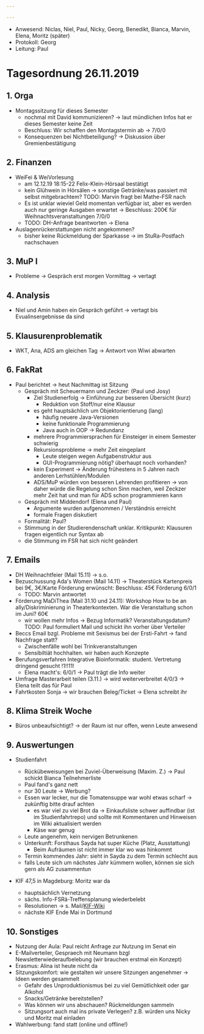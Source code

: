 ```yaml
---

---
```


- Anwesend: Niclas, Niel, Paul, Nicky, Georg, Benedikt, Bianca, Marvin, Elena, Moritz (später)  
- Protokoll: Georg  
- Leitung: Paul  

# Tagesordnung 26.11.2019


## 1. Orga
* Montagssitzung für dieses Semester
	* nochmal mit David kommunizieren? → laut mündlichen Infos hat er dieses Semester keine Zeit
	* Beschluss: Wir schaffen den Montagstermin ab → 7/0/0
	* Konsequenzen bei Nichtbeteiligung?
		→ Diskussion über Gremienbestätigung

## 2. Finanzen
* WeiFei & WeiVorlesung
	* am 12.12.19 18:15-22 Felix-Klein-Hörsaal bestätigt
	* kein Glühwein in Hörsälen → sonstige Getränke/was passiert mit selbst mitgebrachtem?
		TODO: Marvin fragt bei Mathe-FSR nach
	* Es ist unklar wieviel Geld momentan verfügbar ist, aber es werden auch nur geringe
	Ausgaben erwartet → Beschluss: 200€ für Weihnachtsveranstaltungen 7/0/0
	* TODO: DH-Anfrage beantworten → Elena
* Auslagenrückerstattungen nicht angekommen?
	* bisher keine Rückmeldung der Sparkasse → im StuRa-Postfach nachschauen

## 3. MuP I 
* Probleme → Gespräch erst morgen Vormittag → vertagt

## 4. Analysis
* Niel und Amin haben ein Gespräch geführt → vertagt bis Evualinsergebnisse da sind

## 5. Klausurenproblematik
* WKT, Ana, ADS am gleichen Tag → Antwort von Wiwi abwarten


## 6. FakRat
* Paul berichtet → heut Nachmittag ist Sitzung
	* Gespräch mit Scheuermann und Zeckzer: (Paul und Josy)
		* Ziel Studienerfolg → Einführung zur besseren Übersicht (kurz)
			* Reduktion von Stoff/nur eine Klausur
		* es geht hauptsächlich um Objektorientierung (lang)
			* häufig neuere Java-Versionen
			* keine funktionale Programmierung
			* Java auch in OOP → Redundanz
		* mehrere Programmiersprachen für Einsteiger in einem Semester schwierig
		* Rekursionsprobleme → mehr Zeit eingeplant
			* Leute steigen wegen Aufgabenstruktur aus
			* GUI-Programmierung nötig? überhaupt noch vorhanden?
		* kein Experiment → Änderung frühestens in 5 Jahren nach anderen Lerhstühlen/Modulen
		* ADS/MuP würden von besseren Lehrenden profitieren
			→ von daher würde die Regelung schon Sinn machen, weil Zeckzer mehr Zeit hat und man
			für ADS schon programmieren kann
	* Gespräch mit Middendorf (Elena und Paul)
		* Argumente wurden aufgenommen / Verständnis erreicht
		* formale Fragen diskutiert
	* Formalität: Paul?
	* Stimmung in der Studierendenschaft unklar. Kritikpunkt: Klausuren fragen eigentlich nur Syntax ab
	* die Stimmung im FSR hat sich nicht geändert

## 7. Emails
* DH Weihnachtfeier (Mail 15.11) → s.o.
* Bezuschussung Ada's Women (Mail 14.11) → Theaterstück Kartenpreis bei 9€, 3€/Karte Förderung erwünscht: Beschluss: 45€ Förderung 6/0/1
	* TODO: Marvin antwortet
* Förderung MaDiThea (Mail 31.10 und 24.11): Workshop How to be an ally/Diskriminierung in Theaterkontexten. War die Veranstaltung schon im Juni? 60€
	* wir wollen mehr Infos → Bezug Informatik? Veranstaltungsdatum?
	TODO: Paul formuliert Mail und schickt ihn vorher über Verteiler
* Beccs Email bzgl. Probleme mit Sexismus bei der Ersti-Fahrt → fand Nachfrage statt?
	* Zwischenfälle wohl bei Trinkveranstaltungen
	* Sensibiltiät hochhalten. wir haben auch Konzepte
* Berufungsverfahren Integrative Bioinformatik: student. Vertretung dringend gesucht !1!!11!
	* Elena macht's: 6/0/1 → Paul trägt die Info weiter
* Umfrage Masterarbeit teilen (3.11.) → wird weiterverbreitet 4/0/3 → Elena teilt das für Paul
* Fahrtkosten Sonja → wir brauchen Beleg/Ticket → Elena schreibt ihr

## 8. Klima Streik Woche
* Büros unbeaufsichtigt? → der Raum ist nur offen, wenn Leute anwesend

## 9. Auswertungen
* Studienfahrt
	* Rückübeweisungen bei Zuviel-Überweisung (Maxim. Z.) → Paul schickt Bianca Teilnehmerliste
	* Paul fand's ganz nett
	* nur 30 Leute → Werbung?
	* Essen war lecker, nur die Tomatensuppe war wohl etwas scharf → zukünftig bitte drauf achten
		* es war viel zu viel Brot da → Einkaufsliste schwer auffindbar (ist im Studienfahrtrepo) und sollte mit Kommentaren und Hinweisen im Wiki aktualisiert werden
		* Käse war genug
	* Leute angenehm, kein nervigen Betrunkenen
	* Unterkunft: Forsthaus Sayda hat super Küche (Platz, Ausstattung)
		* Beim Aufräumen ist nicht immer klar wo was hinkommt
	* Termin kommendes Jahr: sieht in Sayda zu dem Termin schlecht aus
	* falls Leute sich um nächstes Jahr kümmern wollen, können sie sich gern als AG zusammentun
	
	
* KIF 47,5 in Magdeburg: Moritz war da
	* hauptsächlich Vernetzung
	* sächs. Info-FSRä-Treffensplanung wiederbelebt
	* Resolutionen → s. Mail/[KIF-Wiki](https://wiki.kif.rocks/wiki/KIF475:Resolutionsentw%C3%BCrfe)
	* nächste KIF Ende Mai in Dortmund

## 10. Sonstiges
* Nutzung der Aula: Paul reicht Anfrage zur Nutzung im Senat ein
* E-Mailverteiler, Gespraech mit Neumann bzgl Newsletterwiederaufbelebung (wir brauchen erstmal ein Konzept)
* Erasmus: Alina ist heute nicht da
* Sitzungskomfort: wie gestalten wir unsere Sitzungen angenehmer → Ideen werden gesammelt
	* Gefahr des Unproduktionismus bei zu viel Gemütlichkeit oder gar Alkohol
	* Snacks/Getränke bereitstellen?
	* Was können wir uns abschauen? Rückmeldungen sammeln
	* Sitzungsort auch mal ins private Verlegen? z.B. würden uns Nicky und Moritz mal einladen
* Wahlwerbung: fand statt (online und offline!)

